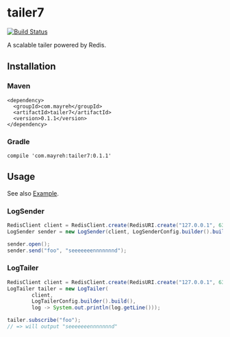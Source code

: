 # tailer7

[![Build Status](https://travis-ci.org/ocadaruma/tailer7.svg?branch=master)](https://travis-ci.org/ocadaruma/tailer7)

A scalable tailer powered by Redis.

## Installation

### Maven

```
<dependency>
  <groupId>com.mayreh</groupId>
  <artifactId>tailer7</artifactId>
  <version>0.1.1</version>
</dependency>
```

### Gradle

```
compile 'com.mayreh:tailer7:0.1.1'
```

## Usage

See also [Example](https://github.com/ocadaruma/tailer7/tree/master/tailer7-example).

### LogSender

```java
RedisClient client = RedisClient.create(RedisURI.create("127.0.0.1", 6379));
LogSender sender = new LogSender(client, LogSenderConfig.builder().build());

sender.open();
sender.send("foo", "seeeeeeennnnnnnd");
```

### LogTailer

```java
RedisClient client = RedisClient.create(RedisURI.create("127.0.0.1", 6379));
LogTailer tailer = new LogTailer(
        client,
        LogTailerConfig.builder().build(),
        log -> System.out.println(log.getLine()));

tailer.subscribe("foo");
// => will output "seeeeeeennnnnnnd"
```
